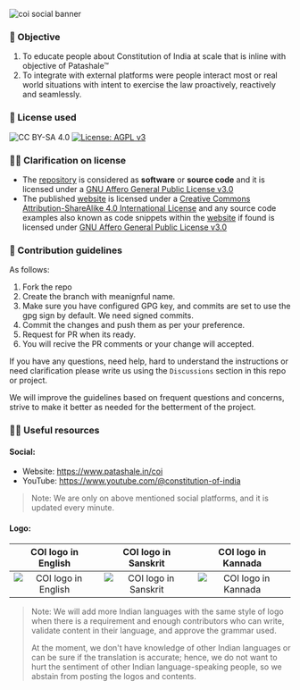 ![coi social banner](https://github.com/patashale/coi/assets/68323012/97489587-225c-45cc-8e4b-95c93eb502b3)



### 🎯 Objective

1. To educate people about Constitution of India at scale that is inline with objective of Patashale™
2. To integrate with external platforms were people interact most or real world situations with intent to exercise the law proactively, reactively and seamlessly.
  
### 🪪 License used

![CC BY-SA 4.0](https://img.shields.io/badge/License-CC%20BY--SA%204.0-orange.svg) [![License: AGPL v3](https://img.shields.io/badge/License-AGPL_v3-orange.svg)](https://www.gnu.org/licenses/agpl-3.0)
  
  
### 🙋‍♀️ Clarification on license

- The [repository](https://www.github.com/patashale/ipc) is considered as **software** or **source code** and it is licensed under a [GNU Affero General Public License v3.0](https://www.gnu.org/licenses/agpl-3.0)
- The published [website](https://www.patashale.in/ipc) is licensed under a [Creative Commons Attribution-ShareAlike 4.0 International License](https://creativecommons.org/licenses/by-sa/4.0/?ref=chooser-v1) and any source code examples also known as code snippets within the [website](https://www.patashale.in/ipc) if found is licensed under [GNU Affero General Public License v3.0](https://www.gnu.org/licenses/agpl-3.0)

### 🌈 Contribution guidelines

As follows:
  1. Fork the repo
  2. Create the branch with meanignful name.
  3. Make sure you have configured GPG key, and commits are set to use the gpg sign by default. We need signed commits.
  4. Commit the changes and push them as per your preference.
  5. Request for PR when its ready.
  6. You will recive the PR comments or your change will accepted.

If you have any questions, need help, hard to understand the instructions or need clarification please write us using the `Discussions` section in this repo or project.

We will improve the guidelines based on frequent questions and concerns, strive to make it better as needed for the betterment of the project.

### 👩‍💻 Useful resources

#### Social:
  - Website: https://www.patashale.in/coi
  - YouTube: https://www.youtube.com/@constitution-of-india

> Note: We are only on above mentioned social platforms, and it is updated every minute.

#### Logo:

COI logo in English | COI logo in Sanskrit | COI logo in Kannada
:-------------------------:|:-------------------------:|:-------------------------:
![COI logo in English](https://github.com/patashale/coi/assets/68323012/05632816-bd44-417d-88c5-d9a99a8c9d14) | ![COI logo in Sanskrit](https://github.com/patashale/coi/assets/68323012/d2a79b5b-e31f-4d02-85c5-b635434c5a06) | ![COI logo in Kannada](https://github.com/patashale/coi/assets/68323012/967a7553-0d2e-4af1-a07a-3ac3f103aa66)

> Note: We will add more Indian languages with the same style of logo when there is a requirement and enough contributors who can write, validate content in their language, and approve the grammar used.
>
> At the moment, we don't have knowledge of other Indian languages or can be sure if the translation is accurate; hence, we do not want to hurt the sentiment of other Indian language-speaking people, so we abstain from posting the logos and contents.
